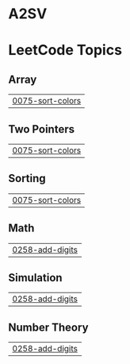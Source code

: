 # A2SV
<!---LeetCode Topics Start-->
# LeetCode Topics
## Array
|  |
| ------- |
| [0075-sort-colors](https://github.com/MyBaida/A2SV/tree/master/0075-sort-colors) |
## Two Pointers
|  |
| ------- |
| [0075-sort-colors](https://github.com/MyBaida/A2SV/tree/master/0075-sort-colors) |
## Sorting
|  |
| ------- |
| [0075-sort-colors](https://github.com/MyBaida/A2SV/tree/master/0075-sort-colors) |
## Math
|  |
| ------- |
| [0258-add-digits](https://github.com/MyBaida/A2SV/tree/master/0258-add-digits) |
## Simulation
|  |
| ------- |
| [0258-add-digits](https://github.com/MyBaida/A2SV/tree/master/0258-add-digits) |
## Number Theory
|  |
| ------- |
| [0258-add-digits](https://github.com/MyBaida/A2SV/tree/master/0258-add-digits) |
<!---LeetCode Topics End-->